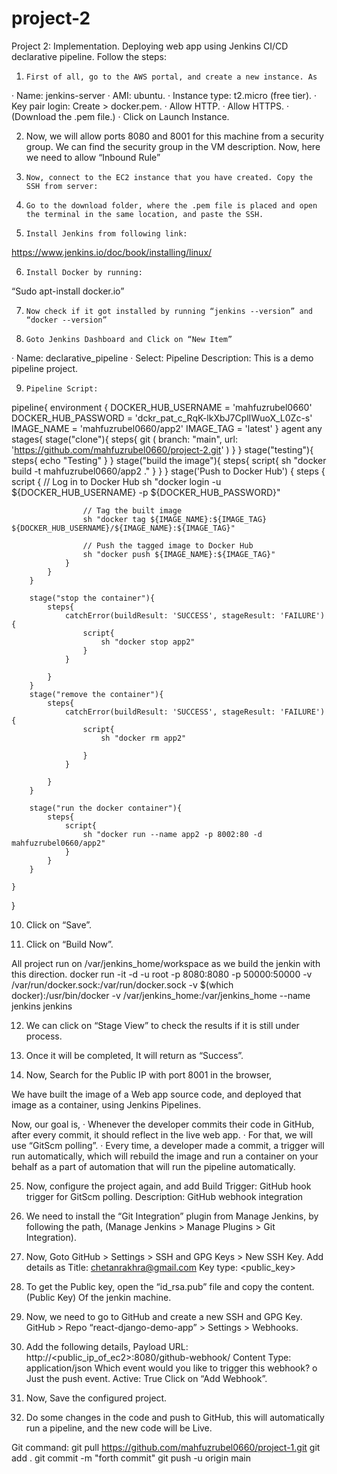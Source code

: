 # project-2



Project 2: Implementation.
Deploying web app using Jenkins CI/CD declarative pipeline.
Follow the steps:

1.     First of all, go to the AWS portal, and create a new instance. As
·       Name: jenkins-server
·       AMI: ubuntu.
·       Instance type: t2.micro (free tier).
·       Key pair login: Create > docker.pem.
·       Allow HTTP.
·       Allow HTTPS.
·       (Download the .pem file.)
·       Click on Launch Instance.
 
 
2.    Now, we will allow ports 8080 and 8001 for this machine from a security group. We can find the security group in the VM description. Now, here we need to allow “Inbound Rule”

3.     Now, connect to the EC2 instance that you have created. Copy the SSH from server:
 

4.     Go to the download folder, where the .pem file is placed and open the terminal in the same location, and paste the SSH.

5.     Install Jenkins from following link:
https://www.jenkins.io/doc/book/installing/linux/

6.     Install Docker by running:
“Sudo apt-install docker.io”

7.     Now check if it got installed by running “jenkins --version” and “docker --version”
 

8.     Goto Jenkins Dashboard and Click on “New Item”
·       Name: declarative_pipeline
·       Select: Pipeline
Description: This is a demo pipeline project.

9.     Pipeline Script:

    
pipeline{
    environment {
        DOCKER_HUB_USERNAME = 'mahfuzrubel0660'
        DOCKER_HUB_PASSWORD = 'dckr_pat_c_RqK-lkXbJ7CplIWuoX_L0Zc-s'
        IMAGE_NAME = 'mahfuzrubel0660/app2'
        IMAGE_TAG = 'latest'
    }
    agent any
    stages{
        stage("clone"){
            steps{
                git (
                    branch: "main", 
                    url: 'https://github.com/mahfuzrubel0660/project-2.git'
                )
            }
        }
        stage("testing"){
            steps{
                echo "Testing"
            }
        }
        stage("build the image"){
            steps{
                script{
                    sh "docker build -t mahfuzrubel0660/app2 ."
                }
            }
        }
        stage('Push to Docker Hub') {
            steps {
                script {
                    // Log in to Docker Hub
                    sh "docker login -u ${DOCKER_HUB_USERNAME} -p ${DOCKER_HUB_PASSWORD}"

                    // Tag the built image
                    sh "docker tag ${IMAGE_NAME}:${IMAGE_TAG} ${DOCKER_HUB_USERNAME}/${IMAGE_NAME}:${IMAGE_TAG}"

                    // Push the tagged image to Docker Hub
                    sh "docker push ${IMAGE_NAME}:${IMAGE_TAG}"
                }
            }
        }
        
        stage("stop the container"){
            steps{
                catchError(buildResult: 'SUCCESS', stageResult: 'FAILURE'){
                    script{
                        sh "docker stop app2"
                    }
                }
                
            }
        }
        stage("remove the container"){
            steps{
                catchError(buildResult: 'SUCCESS', stageResult: 'FAILURE'){
                    script{
                        sh "docker rm app2"

                    }
                }
                    
            }
        }
        
        stage("run the docker container"){
            steps{
                script{
                    sh "docker run --name app2 -p 8002:80 -d mahfuzrubel0660/app2"
                }
            }
        }
        
    }
} 



 

10.  Click on “Save”.

11.  Click on “Build Now”.

All project run on /var/jenkins_home/workspace as we build the jenkin with this direction.
docker run -it -d -u root -p 8080:8080 -p 50000:50000 -v /var/run/docker.sock:/var/run/docker.sock -v $(which docker):/usr/bin/docker -v /var/jenkins_home:/var/jenkins_home --name jenkins jenkins



 

12.  We can click on “Stage View” to check the results if it is still under process.
 

13.  Once it will be completed, It will return as “Success”.
 

14.  Now, Search for the Public IP with port 8001 in the browser,
 

We have built the image of a Web app source code, and deployed that image as a container, using Jenkins Pipelines.

Now, our goal is,
·       Whenever the developer commits their code in GitHub, after every commit, it should reflect in the live web app.
·       For that, we will use “GitScm polling”.
·       Every time, a developer made a commit, a trigger will run automatically, which will rebuild the image and run a container on your behalf as a part of automation that will run the pipeline automatically.

25.  Now, configure the project again, and add
Build Trigger: GitHub hook trigger for GitScm polling.
Description: GitHub webhook integration
 

26.  We need to install the “Git Integration” plugin from Manage Jenkins, by following the path,
(Manage Jenkins > Manage Plugins > Git Integration).
 
 
27.  Now, Goto GitHub > Settings > SSH and GPG Keys > New SSH Key.
Add details as
Title: chetanrakhra@gmail.com
Key type: <public_key>
 
 
28.  To get the Public key, open the “id_rsa.pub” file and copy the content. (Public Key) 
Of the jenkin machine.
 

29.  Now, we need to go to GitHub and create a new SSH and GPG Key.
GitHub > Repo “react-django-demo-app” > Settings > Webhooks.
30.  Add the following details,
Payload URL: http://<public_ip_of_ec2>:8080/github-webhook/
Content Type: application/json
Which event would you like to trigger this webhook?
o  Just the push event.
Active: True
Click on “Add Webhook”.
 
 
31.  Now, Save the configured project.
32.  Do some changes in the code and push to GitHub, this will automatically run a pipeline, and the new code will be Live.


Git command:
git pull https://github.com/mahfuzrubel0660/project-1.git
git add .
git commit -m "forth commit"
git push -u origin main





